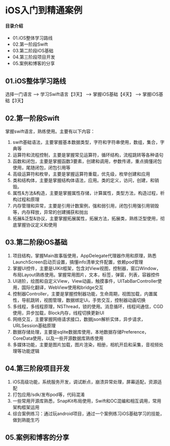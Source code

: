 # iOS入门到精通案例

#### 目录介绍
- 01.iOS整体学习路线
- 02.第一阶段Swift
- 03.第二阶段iOS基础
- 04.第三阶段项目开发
- 05.案例和博客的分享




## 01.iOS整体学习路线

选择一门语言 ——> 学习Swift语言【3天】 ——> 掌握iOS基础【4天】 ——> 掌握iOS基础【3天】

## 02.第一阶段Swift

掌握swift语言，熟练使用。主要有以下内容：

1. swift基础语法，主要掌握基本数据类型，字符和字符串使用，数组，集合，字典等
2. 运算符和流程控制，主要是掌握常见运算符，循环结构，流程跳转等各种语句
3. 函数和闭包，主要是掌握函数3要素，创建和调用，参数传递，重点搞懂闭包使用，尾随闭包，闭包引用等
4. 高级运算符和枚举，主要是掌握运算符重载，优先级，枚举创建和应用
5. 类和结构体，主要是掌握结构体语法，应用。类的定义，访问，创建，和销毁。
6. 属性&方法&构造，主要是掌握属性存储，计算属性，类型方法，构造过程，析构过程和原理
7. 内存管理和异常，主要是引用计数案例，强和弱引用，闭包引用强引用销毁等，内存释放，异常的创建捕获和抛出
8. 拓展&泛型&协议，主要掌握拓展属性，拓展方法，拓展类，熟练泛型使用，彻底掌握协议定义和使用

## 03.第二阶段iOS基础

1. 项目结构，掌握Main故事版使用，AppDelegate代理器作用和原理，熟悉LaunchScreen启动页设置，搞懂info清单文件配置，依赖pod管理
2. 掌握UI控件，主要是UIKit框架，包含对View视图，控制器，窗口Window，布局Layout熟练使用。掌握常用图片，文本，标签，弹窗，列表，容器控件
3. UI进阶，绘图和自定义View，View动画，触摸事件，UITabBarController使用，国际化翻译，WebView使用和bridge交互
4. 控制器Controller，主要是掌握控制器功能，生命周期，视图加载，内置属性，导航跳转，视图管理，数据绑定Ui，手势交互，控制器动画切换
5. 多线程，多线程原理，NSThread，锁的使用。消息循环，线程间通信，CGD使用，异步加载，Block内存，线程切换更新UI
6. 网络交互，主要掌握网络请求接口，数据json解析实体，异步请求，URLSession基础原理
7. 数据存储处理，主要是sqlite数据库使用，本地数据存储Preference，CoreData使用，以及一些开源数据库熟练使用
8. 多媒体功能，主要是图片加载，图片渲染，相册，相机开启和采集，音视频处理等功能逻辑

## 04.第三阶段项目开发

1. iOS高级功能，系统服务开发，调试断点，崩溃异常处理，屏幕适配，资源适配
2. 打包应用/sdk/发布pod等，代码混淆
3. 一些常用开源库熟悉，SnapKit布局使用，Swift和OC混编和相互调用，常用架构框架运用
4. 综合案例练习：通过玩android项目，通过一个案例练习iOS基础学习的技能，做到熟能生巧


## 05.案例和博客的分享





